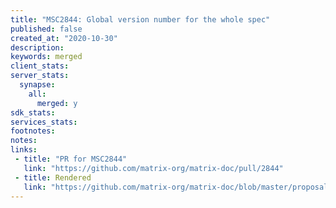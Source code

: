 ```yaml
---
title: "MSC2844: Global version number for the whole spec"
published: false
created_at: "2020-10-30"
description:
keywords: merged
client_stats:
server_stats:
  synapse:
    all:
      merged: y
sdk_stats:
services_stats:
footnotes:
notes:
links:
 - title: "PR for MSC2844"
   link: "https://github.com/matrix-org/matrix-doc/pull/2844"
 - title: Rendered
   link: "https://github.com/matrix-org/matrix-doc/blob/master/proposals/2844-global-versioning.md"
---
```

